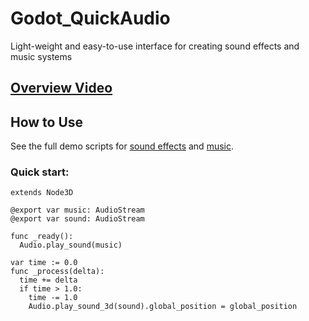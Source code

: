 # Godot_QuickAudio
Light-weight and easy-to-use interface for creating sound effects and music systems

## [Overview Video](https://www.youtube.com/watch?v=OEpfdmW6_s0)

## How to Use

See the full demo scripts for [sound effects](https://github.com/BtheDestroyer/Godot_QuickAudio/blob/master/addons/quick_audio/SFXDemo.gd) and [music](https://github.com/BtheDestroyer/Godot_QuickAudio/blob/master/addons/quick_audio/MusicDemo.gd).

### Quick start:

```gdscript
extends Node3D

@export var music: AudioStream
@export var sound: AudioStream

func _ready():
  Audio.play_sound(music)

var time := 0.0
func _process(delta):
  time += delta
  if time > 1.0:
    time -= 1.0
    Audio.play_sound_3d(sound).global_position = global_position
```
